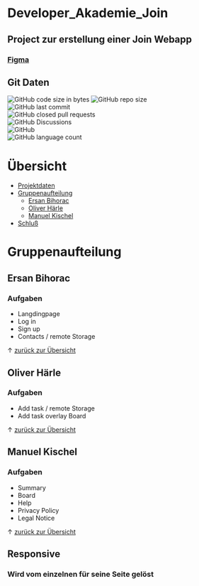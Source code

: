 <a name="daten"></a>
# Developer_Akademie_Join
## Project zur erstellung einer Join Webapp
### [Figma](https://www.figma.com/file/3qlJ22yFozngW2gdOfczMe/Join-Version-1-(Final-version)?type=design&node-id=71072-5046&mode=design)

## Git Daten
![GitHub code size in bytes](https://img.shields.io/github/languages/code-size/TherealBarbos/Developer_Akademie_Join?logo=gith) 
![GitHub repo size](https://img.shields.io/github/repo-size/TherealBarbos/Developer_Akademie_Join?logo=github)  
![GitHub last commit](https://img.shields.io/github/last-commit/TherealBarbos/Developer_Akademie_Join?logo=github)  
![GitHub closed pull requests](https://img.shields.io/github/issues-pr-closed/TherealBarbos/Developer_Akademie_Join?logo=github)  
![GitHub Discussions](https://img.shields.io/github/discussions/TherealBarbos/Developer_Akademie_Join?logo=github)  
![GitHub](https://img.shields.io/github/license/TherealBarbos/Developer_Akademie_Join)  
![GitHub language count](https://img.shields.io/github/languages/count/TherealBarbos/Developer_Akademie_Join)  

# Übersicht
- [Projektdaten](#daten)
- [Gruppenaufteilung](#gruppenaufteilung)
	- [Ersan Bihorac](#ersan)
	- [Oliver Härle](#oliver)
	- [Manuel Kischel](#manu)	
- [Schluß](#schluss)

<a name="gruppenaufteilung"></a>
# Gruppenaufteilung

<a name="ersan"></a>
## Ersan Bihorac

### Aufgaben

- Langdingpage
- Log in
- Sign up
- Contacts / remote Storage

&uarr; [zurück zur Übersicht](#top)
<a name="oliver"></a>
## Oliver Härle

### Aufgaben

- Add task / remote Storage
- Add task overlay Board

&uarr; [zurück zur Übersicht](#top)
<a name="manu"></a>
## Manuel Kischel

### Aufgaben

- Summary
- Board
- Help
- Privacy Policy
- Legal Notice

&uarr; [zurück zur Übersicht](#top)
## Responsive 
### Wird vom einzelnen für seine Seite gelöst


